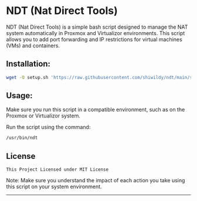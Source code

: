 # NDT (Nat Direct Tools)
NDT (Nat Direct Tools) is a simple bash script designed to manage the NAT system automatically in Proxmox and Virtualizor environments. This script allows you to add port forwarding and IP restrictions for virtual machines (VMs) and containers.

## Installation:
```bash
wget -O setup.sh 'https://raw.githubusercontent.com/shiwildy/ndt/main/setup.sh' && chmod 700 setup.sh && bash setup.sh
```

## Usage:
Make sure you run this script in a compatible environment, such as on the Proxmox or Virtualizor system.

Run the script using the command:
```bash
/usr/bin/ndt
```

## License
```
This Project Licensed under MIT License
```

Note:
Make sure you understand the impact of each action you take using this script on your system environment.

---
